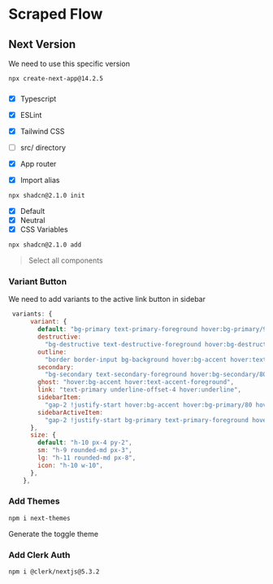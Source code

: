 # Scraped Flow

## Next Version

We need to use this specific version

```bash
npx create-next-app@14.2.5
```

###

- [x] Typescript
- [x] ESLint
- [x] Tailwind CSS
- [ ] src/ directory
- [x] App router
- [x] Import alias


```bash
npx shadcn@2.1.0 init
```

- [x] Default
- [x] Neutral
- [x] CSS Variables

```bash
npx shadcn@2.1.0 add
```
> Select all components

### Variant Button

We need to add variants to the active link button in sidebar

```js
 variants: {
      variant: {
        default: "bg-primary text-primary-foreground hover:bg-primary/90",
        destructive:
          "bg-destructive text-destructive-foreground hover:bg-destructive/90",
        outline:
          "border border-input bg-background hover:bg-accent hover:text-accent-foreground",
        secondary:
          "bg-secondary text-secondary-foreground hover:bg-secondary/80",
        ghost: "hover:bg-accent hover:text-accent-foreground",
        link: "text-primary underline-offset-4 hover:underline",
        sidebarItem:
          "gap-2 !justify-start hover:bg-accent hover:bg-primary/80 hover:text-primary-foreground",
        sidebarActiveItem:
          "gap-2 !justify-start bg-primary text-primary-foreground hover:bg-primary/90",
      },
      size: {
        default: "h-10 px-4 py-2",
        sm: "h-9 rounded-md px-3",
        lg: "h-11 rounded-md px-8",
        icon: "h-10 w-10",
      },
    },
```


### Add Themes

```bash
npm i next-themes
```

Generate the toggle theme

### Add Clerk Auth

```bash
npm i @clerk/nextjs@5.3.2
```